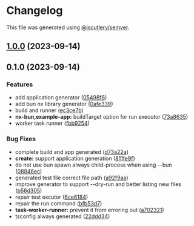 # Changelog

This file was generated using [@jscutlery/semver](https://github.com/jscutlery/semver).

## [1.0.0](https://github.com/Jordan-Hall/nx-bun/compare/v0.1.0...v1.0.0) (2023-09-14)

## 0.1.0 (2023-09-14)


### Features

* add application generator ([05498f6](https://github.com/Jordan-Hall/nx-bun/commit/05498f65c032c3e0e25fb0ca51bc1121931a3667))
* add bun nx library generator ([0afe339](https://github.com/Jordan-Hall/nx-bun/commit/0afe3398cb3e48e8e9d19529a73d3c80437148af))
* build and runner ([ec3ce7b](https://github.com/Jordan-Hall/nx-bun/commit/ec3ce7bae554faab259b616411dc1b87e559711a))
* **nx-bun,example-app:** buildTarget option for run executor ([73a8635](https://github.com/Jordan-Hall/nx-bun/commit/73a8635b0b813a2b74e3188cb055a9f924bd5feb))
* worker task runner ([fbb9254](https://github.com/Jordan-Hall/nx-bun/commit/fbb92541f691f5879cfa960778079d73e00bfd08))


### Bug Fixes

* complete build and app generated ([d73a22a](https://github.com/Jordan-Hall/nx-bun/commit/d73a22a15b782a01f9244d9aac9c07456471689d))
* **create:** support application generation ([811fe9f](https://github.com/Jordan-Hall/nx-bun/commit/811fe9f766fce5dad93e316c95efdd800c0099d7))
* do not use bun spawn always child-process when using --bun ([08846ec](https://github.com/Jordan-Hall/nx-bun/commit/08846ec10412d89eb0d189d3bf06443b600fd744))
* generated test file correct file path ([a92f9aa](https://github.com/Jordan-Hall/nx-bun/commit/a92f9aa66905cf6b69e10c5c887de835306ce3a1))
* improve generator to support --dry-run and better listing new files ([b56d305](https://github.com/Jordan-Hall/nx-bun/commit/b56d305aedd41b1d92f89e8dcd5b6a063f362fbd))
* repair test excutor ([6ce6184](https://github.com/Jordan-Hall/nx-bun/commit/6ce6184d3c79a31e3abddb491db8fe5d728c207b))
* repair the run command ([bfb53d7](https://github.com/Jordan-Hall/nx-bun/commit/bfb53d78abebd30668f57891df5e4a073bc01817))
* **task-worker-runner:** prevent it from erroring out ([a702321](https://github.com/Jordan-Hall/nx-bun/commit/a702321255d5b3fc398df6cfc7c604ff440f9072))
* tsconfig always generated ([22ddd34](https://github.com/Jordan-Hall/nx-bun/commit/22ddd349a7e50fbbb4f514e956b66a54a488a2d4))
